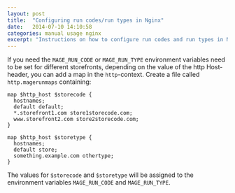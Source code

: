 ```yaml
---
layout: post
title:  "Configuring run codes/run types in Nginx"
date:   2014-07-10 14:10:58
categories: manual usage nginx
excerpt: "Instructions on how to configure run codes and run types in Nginx."
---
```


If you need the `MAGE_RUN_CODE` or `MAGE_RUN_TYPE` environment variables need to be set for different storefronts, depending on the value of the http
Host-header, you can add a map in the `http`-context. Create a file
called `http.magerunmaps` containing:

```nginx
map $http_host $storecode {
  hostnames;
  default default;
  *.storefront1.com store1storecode.com;
  www.storefront2.com store2storecode.com;
}

map $http_host $storetype {
  hostnames;
  default store;
  something.example.com othertype;
}
```

The values for `$storecode` and `$storetype` will be assigned to the environment variables `MAGE_RUN_CODE` and `MAGE_RUN_TYPE`.


